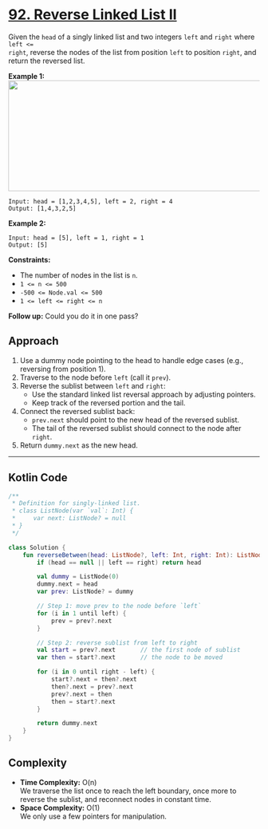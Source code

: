 # [92. Reverse Linked List II](https://leetcode.com/problems/reverse-linked-list-ii/description/?envType=study-plan-v2&envId=top-interview-150)

Given the <code>head</code> of a singly linked list and two integers <code>left</code> and <code>right</code> where <code>left <= right</code>, reverse the nodes of the list from position <code>left</code> to position <code>right</code>, and return the reversed list.

**Example 1:** 
<img alt="" src="https://assets.leetcode.com/uploads/2021/02/19/rev2ex2.jpg" style="width: 542px; height: 222px;">

```
Input: head = [1,2,3,4,5], left = 2, right = 4
Output: [1,4,3,2,5]
```

**Example 2:** 

```
Input: head = [5], left = 1, right = 1
Output: [5]
```

**Constraints:** 

- The number of nodes in the list is <code>n</code>.
- <code>1 <= n <= 500</code>
- <code>-500 <= Node.val <= 500</code>
- <code>1 <= left <= right <= n</code>

**Follow up:**  Could you do it in one pass?

## Approach
1. Use a dummy node pointing to the head to handle edge cases (e.g., reversing from position 1).  
2. Traverse to the node before `left` (call it `prev`).  
3. Reverse the sublist between `left` and `right`:  
   - Use the standard linked list reversal approach by adjusting pointers.  
   - Keep track of the reversed portion and the tail.  
4. Connect the reversed sublist back:  
   - `prev.next` should point to the new head of the reversed sublist.  
   - The tail of the reversed sublist should connect to the node after `right`.  
5. Return `dummy.next` as the new head.

---

## Kotlin Code
```kotlin
/**
 * Definition for singly-linked list.
 * class ListNode(var `val`: Int) {
 *     var next: ListNode? = null
 * }
 */

class Solution {
    fun reverseBetween(head: ListNode?, left: Int, right: Int): ListNode? {
        if (head == null || left == right) return head

        val dummy = ListNode(0)
        dummy.next = head
        var prev: ListNode? = dummy

        // Step 1: move prev to the node before `left`
        for (i in 1 until left) {
            prev = prev?.next
        }

        // Step 2: reverse sublist from left to right
        val start = prev?.next       // the first node of sublist
        var then = start?.next       // the node to be moved

        for (i in 0 until right - left) {
            start?.next = then?.next
            then?.next = prev?.next
            prev?.next = then
            then = start?.next
        }

        return dummy.next
    }
}
```

## Complexity
- **Time Complexity:** O(n)  
  We traverse the list once to reach the left boundary, once more to reverse the sublist, and reconnect nodes in constant time.  
- **Space Complexity:** O(1)  
  We only use a few pointers for manipulation.
